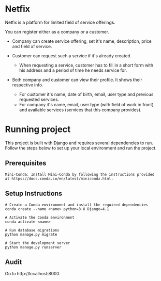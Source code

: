 # Netfix

Netfix is a platform for limited field of service offerings.

You can register either as a company or a customer.

- Company can create service offering, set it's name, description, price and field of service.

* Customer can request such a service if it's already created.

  - When requesting a service, customer has to fill in a short form with his address and a period of time he needs service for.

* Both company and customer can view their profile. It shows their respective info.
  - For customer it's name, date of birth, email, user type and previous requested services.
  - For company it's name, email, user type (with field of work in front) and available services (services that this company provides).

# Running project

This project is built with Django and requires several dependencies to run. Follow the steps below to set up your local environment and run the project.

## Prerequisites

    Mini-Conda: Install Mini-Conda by following the instructions provided at https://docs.conda.io/en/latest/miniconda.html.

## Setup Instructions

```
# Create a Conda environment and install the required dependencies
conda create --name <name> python=3.8 Django=4.1

# Activate the Conda environment
conda activate <name>

# Run database migrations
python manage.py migrate

# Start the development server
python manage.py runserver

```

## Audit

Go to http://localhost:8000.
